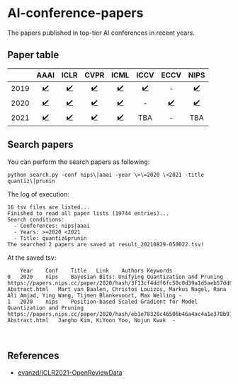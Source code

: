 # AI-conference-papers
The papers published in top-tier AI conferences in recent years.

## Paper table
| | AAAI | ICLR | CVPR | ICML | ICCV | ECCV | NIPS |
| :---: | :---: | :---: | :---: | :---: | :---: | :---: | :---: |
| 2019 | [:heavy_check_mark:](paperlist/paperlist_aaai2019.tsv) | [:heavy_check_mark:](paperlist/paperlist_iclr2019.tsv) | [:heavy_check_mark:](paperlist/paperlist_cvpr2019.tsv) | [:heavy_check_mark:](paperlist/paperlist_icml2019.tsv) | [:heavy_check_mark:](paperlist/paperlist_iccv2019.tsv) | - | [:heavy_check_mark:](paperlist/paperlist_nips2019.tsv) |
| 2020 | [:heavy_check_mark:](paperlist/paperlist_aaai2020.tsv) | [:heavy_check_mark:](paperlist/paperlist_iclr2020.tsv) | [:heavy_check_mark:](paperlist/paperlist_cvpr2020.tsv) | [:heavy_check_mark:](paperlist/paperlist_icml2020.tsv) | - | [:heavy_check_mark:](paperlist/paperlist_eccv2020.tsv) | [:heavy_check_mark:](paperlist/paperlist_nips2020.tsv) |
| 2021 | [:heavy_check_mark:](paperlist/paperlist_aaai2021.tsv) | [:heavy_check_mark:](paperlist/paperlist_iclr2021.tsv) | [:heavy_check_mark:](paperlist/paperlist_cvpr2021.tsv) | [:heavy_check_mark:](paperlist/paperlist_icml2021.tsv) | TBA | - | TBA |

## Search papers
You can perform the search papers as following:
```
python search.py -conf nips\|aaai -year \>\=2020 \<2021 -title quantiz\|prunin
```
The log of execution:
```
16 tsv files are listed...
Finished to read all paper lists (19744 entries)...
Search conditions:
  - Conferences: nips|aaai
  - Years: >=2020 <2021
  - Title: quantiz&prunin
The searched 2 papers are saved at result_20210829-050022.tsv!
```
At the saved tsv:
```
	Year	Conf	Title	Link	Authors	Keywords
0	2020	nips	Bayesian Bits: Unifying Quantization and Pruning	https://papers.nips.cc/paper/2020/hash/3f13cf4ddf6fc50c0d39a1d5aeb57dd8-Abstract.html	Mart van Baalen, Christos Louizos, Markus Nagel, Rana Ali Amjad, Ying Wang, Tijmen Blankevoort, Max Welling	-
1	2020	nips	Position-based Scaled Gradient for Model Quantization and Pruning	https://papers.nips.cc/paper/2020/hash/eb1e78328c46506b46a4ac4a1e378b91-Abstract.html	Jangho Kim, KiYoon Yoo, Nojun Kwak	-
```

<br>

## References
- [evanzd/ICLR2021-OpenReviewData](https://github.com/evanzd/ICLR2021-OpenReviewData)